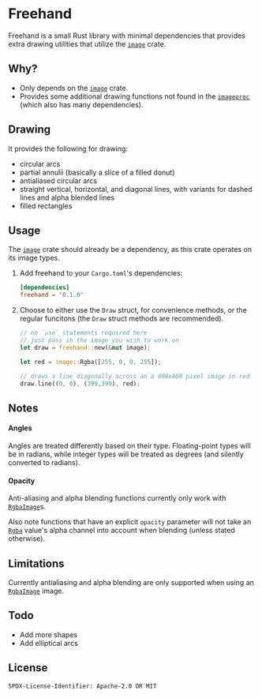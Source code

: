 # Freehand

Freehand is a small Rust library with minimal dependencies that provides extra drawing utilities that utilize the [`image`](https://docs.rs/image/latest/image/) crate.

## Why?

- Only depends on the [`image`](https://docs.rs/image/latest/image/) crate.
- Provides some additional drawing functions not found in the [`imageproc`](https://docs.rs/imageproc/latest/imageproc/) (which also has many dependencies).

## Drawing

It provides the following for drawing:
- circular arcs
- partial annulii (basically a slice of a filled donut)
- antialiased circular arcs
- straight vertical, horizontal, and diagonal lines, with variants for dashed lines and alpha blended lines
- filled rectangles

## Usage

The [`image`](https://docs.rs/image/latest/image/) crate should already be a dependency, as this crate operates on its image types.

1. Add freehand to your `Cargo.toml`'s dependencies:

    ```toml
    [dependencies]
    freehand = "0.1.0"
    ```

2. Choose to either use the `Draw` struct, for convenience methods, or the regular funcitons (the `Draw` struct methods are recommended).

    ```rust
    // no `use` statements required here
    // just pass in the image you wish to work on
    let draw = freehand::new(&mut image);
    
    let red = image::Rgba([255, 0, 0, 255]);
    
    // draws a line diagonally across an a 400x400 pixel image in red
    draw.line((0, 0), (399,399), red);
    ```

## Notes

#### Angles

Angles are treated differently based on their type. Floating-point types will be in radians, while integer types will be treated as degrees (and silently converted to radians).

#### Opacity

Anti-aliasing and alpha blending functions currently only work with [`RgbaImage`](https://docs.rs/image/latest/image/type.RgbaImage.html)s.

Also note functions that have an explicit `opacity` parameter will not take an [`Rgba`](https://docs.rs/image/latest/image/struct.Rgba.html) value's alpha channel into account when blending (unless stated otherwise).

## Limitations

Currently antialiasing and alpha blending are only supported when using an [`RgbaImage`](https://docs.rs/image/latest/image/type.RgbaImage.html) image.

## Todo

- Add more shapes
- Add elliptical arcs


## License

`SPDX-License-Identifier: Apache-2.0 OR MIT`

